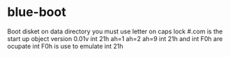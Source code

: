 # blue-boot
Boot disket
on data directory you must use letter on caps lock
#.com is the start up object
version 0.01v int 21h ah=1 ah=2 ah=9
int 21h and int F0h are ocupate int F0h is use to emulate int 21h

